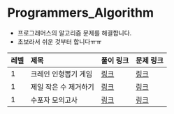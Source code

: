 # Programmers_Algorithm

- 프로그래머스의 알고리즘 문제를 해결합니다.
- 초보라서 쉬운 것부터 합니다ㅠㅠ

|레벨|제목|풀이 링크|문제 링크|
|:------|:------|:------|:------|
|1|크레인 인형뽑기 게임|[링크](https://github.com/threegenie/Programmers_Algorithm/blob/master/%ED%81%AC%EB%A0%88%EC%9D%B8_%EC%9D%B8%ED%98%95%EB%BD%91%EA%B8%B0_%EA%B2%8C%EC%9E%84.ipynb)|[링크](https://programmers.co.kr/learn/courses/30/lessons/64061?language=python3)|
|1|제일 작은 수 제거하기|[링크](https://github.com/threegenie/Programmers_Algorithm/blob/master/%EC%A0%9C%EC%9D%BC_%EC%9E%91%EC%9D%80_%EC%88%98_%EC%A0%9C%EA%B1%B0%ED%95%98%EA%B8%B0.ipynb)|[링크](https://programmers.co.kr/learn/courses/30/lessons/12935?language=python3)|
|1|수포자 모의고사|[링크](https://github.com/threegenie/Programmers_Algorithm/blob/master/score.py)|[링크](https://programmers.co.kr/learn/courses/30/lessons/42840)
